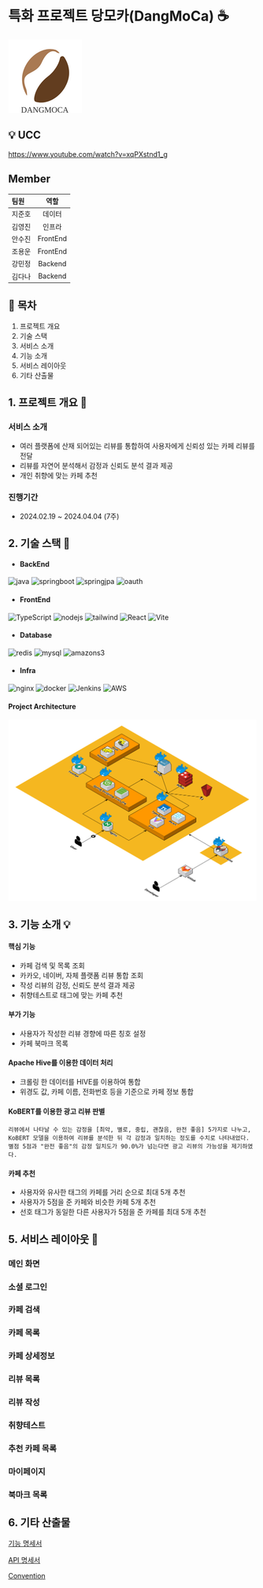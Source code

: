 # 특화 프로젝트 당모카(DangMoCa) :coffee:
![Alt text](img/cafe-alt.png)

## 💡 UCC
https://www.youtube.com/watch?v=xqPXstnd1_g

## Member

| 팀원   |      역할       |
| :----- | :----------------: | 
| 지준호 | 데이터 |
| 김영진 | 인프라 |  
| 안수진 | FrontEnd | 
| 조용운 | FrontEnd | 
| 강민정 | Backend |  
| 김다나 | Backend | 

## 🚩 목차
1. 프로젝트 개요
2. 기술 스택
3. 서비스 소개
4. 기능 소개
5. 서비스 레이아웃
6. 기타 산출물


## 1. 프로젝트 개요 📑
### 서비스 소개
 - 여러 플랫폼에 산재 되어있는 리뷰를 통합하여 사용자에게 신뢰성 있는 카페 리뷰를 전달
 - 리뷰를 자연어 분석해서 감정과 신뢰도 분석 결과 제공
 - 개인 취향에 맞는 카페 추천

### 진행기간 
 - 2024.02.19 ~ 2024.04.04 (7주)

 ## 2. 기술 스택  🔨

- #### BackEnd
![java](https://img.shields.io/badge/Java-007396?style=for-the-badge)
![springboot](https://img.shields.io/badge/spring%20boot-6DB33F?style=for-the-badge&logo=springboot&logoColor=white)
![springjpa](https://img.shields.io/badge/spring%20jpa-6DB33F?style=for-the-badge&logo=Spring&logoColor=white)
![oauth](https://img.shields.io/badge/oauth-000000?style=for-the-badge&logo=oauth&logoColor=white)


- #### FrontEnd
![TypeScript](https://img.shields.io/badge/typescript-%23007ACC.svg?style=for-the-badge&logo=typescript&logoColor=white)
![nodejs](https://img.shields.io/badge/nodejs-3C873A?style=for-the-badge&logo=node.js&logoColor=white)
![tailwind](https://img.shields.io/badge/tailwind-06B6D4?style=for-the-badge&logo=tailwindcss&logoColor=white)
![React](https://img.shields.io/badge/react-%2320232a.svg?style=for-the-badge&logo=react&logoColor=%2361DAFB)
![Vite](https://img.shields.io/badge/vite-%23646CFF.svg?style=for-the-badge&logo=vite&logoColor=white)

- #### Database
![redis](https://img.shields.io/badge/redis-DC382D?style=for-the-badge&logo=redis&logoColor=white)
![mysql](https://img.shields.io/badge/mysql-4479A1?style=for-the-badge&logo=mysql&logoColor=white)
![amazons3](https://img.shields.io/badge/amazon%20s3-569A31?style=for-the-badge&logo=amazons3&logoColor=white)


- #### Infra
![nginx](https://img.shields.io/badge/nginx-009639?style=for-the-badge&logo=nginx&logoColor=white)
![docker](https://img.shields.io/badge/docker-2496ED?style=for-the-badge&logo=docker&logoColor=white)
![Jenkins](https://img.shields.io/badge/jenkins-%232C5263.svg?style=for-the-badge&logo=jenkins&logoColor=white)   ![AWS](https://img.shields.io/badge/AWS-%23FF9900.svg?style=for-the-badge&logo=amazon-aws&logoColor=white)


####  Project Architecture

![아키텍쳐](img/architecture.png)


## 3. 기능 소개 💡

 #### 핵심 기능
 - 카페 검색 및 목록 조회
 - 카카오, 네이버, 자체 플랫폼 리뷰 통합 조회
 - 작성 리뷰의 감정, 신뢰도 분석 결과 제공
 - 취향테스트로 태그에 맞는 카페 추천

 #### 부가 기능
 - 사용자가 작성한 리뷰 경향에 따른 칭호 설정
 - 카페 북마크 목록

####  Apache Hive를 이용한 데이터 처리
- 크롤링 한 데이터를 HIVE를 이용하여 통합
- 위경도 값, 카페 이름, 전화번호 등을 기준으로 카페 정보 통합


####  KoBERT를 이용한 광고 리뷰 판별
```text
리뷰에서 나타날 수 있는 감정을 [최악, 별로, 중립, 괜찮음, 완전 좋음] 5가지로 나누고, 
KoBERT 모델을 이용하여 리뷰를 분석한 뒤 각 감정과 일치하는 정도를 수치로 나타내었다.
별점 5점과 "완전 좋음"의 감정 일치도가 90.0%가 넘는다면 광고 리뷰의 가능성을 제기하였다.

```

<!-- ####  칭호 부여
- 별점을 준 개수에 따라 적절한 칭호 부여

| 별점 \ 리뷰 개수 | 10 | 20 | 30 |
| :----- | :----------------: | :----------------: | :----------------: | 
| 1 | 깐깐한 커피콩 | 무덤덤한 커피콩 | 행복한 커피콩 |
| 3 | 깐깐한 커피열매 | 무덤덤한 커피열매 | 행복한 커피열매 |
| 5 | 깐깐한 커피원두 | 무덤덤한 커피원두 | 행복한 커피원두 | -->

####  카페 추천
- 사용자와 유사한 태그의 카페를 거리 순으로 최대 5개 추천
- 사용자가 5점을 준 카페와 비슷한 카페 5개 추천
- 선호 태그가 동일한 다른 사용자가 5점을 준 카페를 최대 5개 추천

## 5. 서비스 레이아웃 :page_facing_up:

### 메인 화면

### 소셜 로그인
### 카페 검색
### 카페 목록
### 카페 상세정보
### 리뷰 목록
### 리뷰 작성
### 취향테스트
### 추천 카페 목록
### 마이페이지
### 북마크 목록


## 6. 기타 산출물
[기능 명세서](https://glaze-torta-a5b.notion.site/e69f07c5d5c94f8cafab8b5e6bc19492?pvs=74)

[API 명세서](https://glaze-torta-a5b.notion.site/API-05d4a20859d345bbb799a390e315ecc5)

[Convention](https://glaze-torta-a5b.notion.site/5cc47c3b9af341bea2659afb576e3202)
